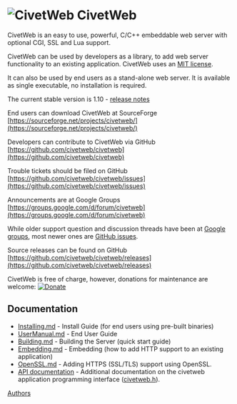 ![CivetWeb](https://raw.github.com/civetweb/civetweb/master/resources/civetweb_64x64.png "CivetWeb") CivetWeb
=======

CivetWeb is an easy to use, powerful, C/C++ embeddable web server with optional CGI, SSL and Lua support.

CivetWeb can be used by developers as a library, to add web server functionality to an existing application.
CivetWeb uses an [MIT license](https://github.com/civetweb/civetweb/blob/master/LICENSE.md).

It can also be used by end users as a stand-alone web server. It is available as single executable, no installation is required.

The current stable version is 1.10 - [release notes](https://github.com/civetweb/civetweb/blob/master/RELEASE_NOTES.md)


End users can download CivetWeb at SourceForge
[https://sourceforge.net/projects/civetweb/](https://sourceforge.net/projects/civetweb/)

Developers can contribute to CivetWeb via GitHub
[https://github.com/civetweb/civetweb](https://github.com/civetweb/civetweb)

Trouble tickets should be filed on GitHub
[https://github.com/civetweb/civetweb/issues](https://github.com/civetweb/civetweb/issues)

Announcements are at Google Groups
[https://groups.google.com/d/forum/civetweb](https://groups.google.com/d/forum/civetweb)

While older support question and discussion threads have been at [Google groups](https://groups.google.com/d/forum/civetweb), most newer ones are [GitHub issues](https://github.com/civetweb/civetweb/issues).

Source releases can be found on GitHub
[https://github.com/civetweb/civetweb/releases](https://github.com/civetweb/civetweb/releases)

CivetWeb is free of charge, however, donations for maintenance are welcome:
[![Donate](https://www.paypalobjects.com/en_US/i/btn/btn_donateCC_LG.gif)](https://www.paypal.com/cgi-bin/webscr?cmd=_s-xclick&hosted_button_id=88ZLXZ6U77GJU)


Documentation
---------------

- [Installing.md](Installing.md) - Install Guide (for end users using pre-built binaries)
- [UserManual.md](UserManual.md) - End User Guide
- [Building.md](Building.md) - Building the Server (quick start guide)
- [Embedding.md](Embedding.md) - Embedding (how to add HTTP support to an existing application)
- [OpenSSL.md](OpenSSL.md) - Adding HTTPS (SSL/TLS) support using OpenSSL.
- [API documentation](api) - Additional documentation on the civetweb application programming interface ([civetweb.h](https://github.com/civetweb/civetweb/blob/master/include/civetweb.h)).

[Authors](https://github.com/civetweb/civetweb/blob/master/CREDITS.md)

